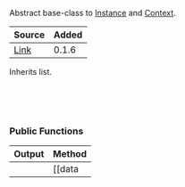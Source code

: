 Abstract base-class to [Instance](pages/Instance.md) and [Context](pages/Context.md).

| Source     | Added
|------------|---------
|[Link][]    | 0.1.6

Inherits list.

[Link]: https://github.com/pyblish/pyblish/blob/6e9bfce6254ea56411af857afa49423a57f7b425/pyblish/plugin.py#L466

<br>
<br>
<br>

### Public Functions

| Output        | Method                                                      |
|--------------:|:------------------------------------------------------------|
|               | [[data|.data]](str)

